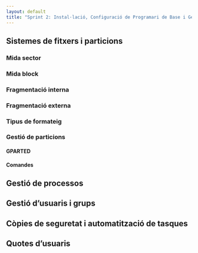 ```yaml
---
layout: default
title: "Sprint 2: Instal·lació, Configuració de Programari de Base i Gestió de Fitxers "
---
```


## Sistemes de fitxers i particions
### Mida sector
### Mida block
### Fragmentació interna
### Fragmentació externa
### Tipus de formateig
### Gestió de particions
#### GPARTED
#### Comandes

## Gestió de processos
## Gestió d’usuaris i grups
## Còpies de seguretat i automatització de tasques
## Quotes d’usuaris

